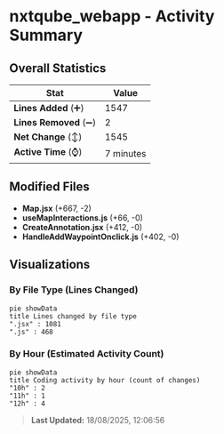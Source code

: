 # nxtqube_webapp - Activity Summary 

## Overall Statistics

| Stat                   | Value                                                             |
| ---------------------- | ----------------------------------------------------------------- |
| **Lines Added** (➕)   | 1547                                          |
| **Lines Removed** (➖) | 2                                        |
| **Net Change** (↕)    | 1545                |
| **Active Time** (⌚)   | 7 minutes |


## Modified Files
- **Map.jsx** (+667, -2)
- **useMapInteractions.js** (+66, -0)
- **CreateAnnotation.jsx** (+412, -0)
- **HandleAddWaypointOnclick.js** (+402, -0)

## Visualizations

### By File Type (Lines Changed)

```mermaid
pie showData
title Lines changed by file type
".jsx" : 1081
".js" : 468
```

### By Hour (Estimated Activity Count)

```mermaid
pie showData
title Coding activity by hour (count of changes)
"10h" : 2
"11h" : 1
"12h" : 4
```


> **Last Updated:** 18/08/2025, 12:06:56